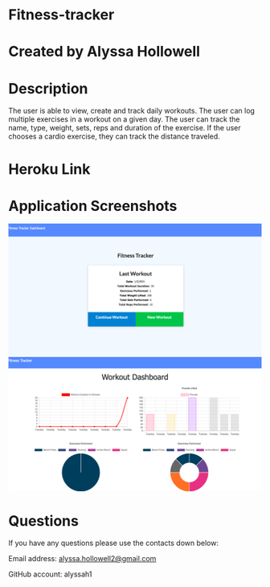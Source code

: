 # Fitness-tracker

# Created by Alyssa Hollowell

# Description
The user is able to view, create and track daily workouts. The user can log multiple exercises in a workout on a given day. The user can track the name, type, weight, sets, reps and duration of the exercise. If the user chooses a cardio exercise, they can track the distance traveled. 

# Heroku Link


# Application Screenshots
![screenshot1](/assets/images/1st.png)
![screenshot2](/assets/images/2nd.png)



# Questions
If you have any questions please use the contacts down below:

Email address: alyssa.hollowell2@gmail.com

GitHub account: alyssah1